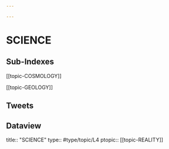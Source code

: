 ```yaml
---

---
```

# SCIENCE 
## Sub-Indexes
[[topic-COSMOLOGY]]

[[topic-GEOLOGY]]

## Tweets


## Dataview
title:: "SCIENCE"
type:: #type/topic/L4
ptopic:: [[topic-REALITY]]
